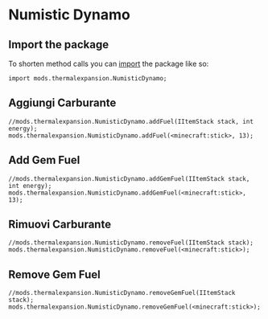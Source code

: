# Numistic Dynamo

## Import the package

To shorten method calls you can [import](/AdvancedFunctions/Import/) the package like so:

```zenscript
import mods.thermalexpansion.NumisticDynamo;
```

## Aggiungi Carburante

```zenscript
//mods.thermalexpansion.NumisticDynamo.addFuel(IItemStack stack, int energy);
mods.thermalexpansion.NumisticDynamo.addFuel(<minecraft:stick>, 13);
```

## Add Gem Fuel

```zenscript
//mods.thermalexpansion.NumisticDynamo.addGemFuel(IItemStack stack, int energy);
mods.thermalexpansion.NumisticDynamo.addGemFuel(<minecraft:stick>, 13);
```

## Rimuovi Carburante

```zenscript
//mods.thermalexpansion.NumisticDynamo.removeFuel(IItemStack stack);
mods.thermalexpansion.NumisticDynamo.removeFuel(<minecraft:stick>);
```

## Remove Gem Fuel

```zenscript
//mods.thermalexpansion.NumisticDynamo.removeGemFuel(IItemStack stack);
mods.thermalexpansion.NumisticDynamo.removeGemFuel(<minecraft:stick>);
```